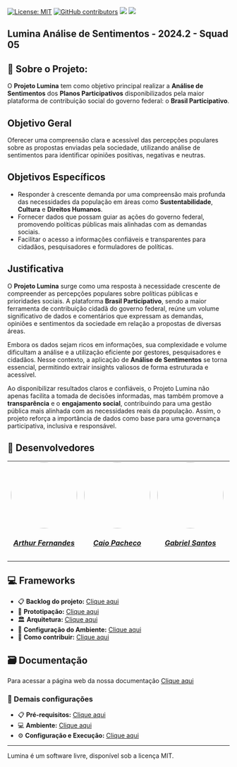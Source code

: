 [![License: MIT](https://img.shields.io/badge/License-MIT-yellow.svg)](./LICENSE)
[![GitHub contributors](https://img.shields.io/github/contributors/unb-mds/2024-2-Lumina)](https://img.shields.io/github/contributors/unb-mds/2024-2-Lumina)
![]((https://img.shields.io/github/issues/unb-mds/2024-2-Lumina))
![](https://img.shields.io/github/issues-closed/unb-mds/2024-2-Lumina.svg)

## Lumina Análise de Sentimentos - 2024.2 - Squad 05

## 🔎 Sobre o Projeto: 

O **Projeto Lumina** tem como objetivo principal realizar a **Análise de Sentimentos** dos **Planos Participativos** disponibilizados pela maior plataforma de contribuição social do governo federal: o **Brasil Participativo**. 

## Objetivo Geral
Oferecer uma compreensão clara e acessível das percepções populares sobre as propostas enviadas pela sociedade, utilizando análise de sentimentos para identificar opiniões positivas, negativas e neutras.

## Objetivos Específicos
- Responder à crescente demanda por uma compreensão mais profunda das necessidades da população em áreas como **Sustentabilidade**, **Cultura** e **Direitos Humanos**.
- Fornecer dados que possam guiar as ações do governo federal, promovendo políticas públicas mais alinhadas com as demandas sociais.
- Facilitar o acesso a informações confiáveis e transparentes para cidadãos, pesquisadores e formuladores de políticas.

## Justificativa

O **Projeto Lumina** surge como uma resposta à necessidade crescente de compreender as percepções populares sobre políticas públicas e prioridades sociais. A plataforma **Brasil Participativo**, sendo a maior ferramenta de contribuição cidadã do governo federal, reúne um volume significativo de dados e comentários que expressam as demandas, opiniões e sentimentos da sociedade em relação a propostas de diversas áreas.

Embora os dados sejam ricos em informações, sua complexidade e volume dificultam a análise e a utilização eficiente por gestores, pesquisadores e cidadãos. Nesse contexto, a aplicação de **Análise de Sentimentos** se torna essencial, permitindo extrair insights valiosos de forma estruturada e acessível. 

Ao disponibilizar resultados claros e confiáveis, o Projeto Lumina não apenas facilita a tomada de decisões informadas, mas também promove a **transparência** e o **engajamento social**, contribuindo para uma gestão pública mais alinhada com as necessidades reais da população. Assim, o projeto reforça a importância de dados como base para uma governança participativa, inclusiva e responsável.


## 👥 Desenvolvedores
<center>
<table style="margin-left: auto; margin-right: auto;">
    <tr>
        <td align="center">
            <a href="https://github.com/arthurfernandesj">
                <img style="border-radius: 50%;" src="https://avatars.githubusercontent.com/u/90862900?v=4" width="150px;"/>
                <h5 class="text-center">Arthur Fernandes</h5>
            </a>
        </td>
        <td align="center">
            <a href="https://github.com/CaioPacheco">
                <img style="border-radius: 50%;" src="https://avatars.githubusercontent.com/u/90219652?v=4" width="150px;"/>
                <h5 class="text-center">Caio Pacheco</h5>
            </a>
        </td>
        <td align="center">
            <a href="https://github.com/GabrielSPinto">
                <img style="border-radius: 50%;" src="https://avatars.githubusercontent.com/u/144184007?v=4" width="150px;"/>
                <h5 class="text-center">Gabriel Santos</h5>
            </a>
        </td>
        </td>
        <td align="center">
            <a href="https://github.com/felixlaryssa">
                <img style="border-radius: 50%;" src="https://avatars.githubusercontent.com/u/143897458?v=4" width="150px;"/>
                <h5 class="text-center">Laryssa Felix</h5>
            </a>
        </td>
        <td align="center">
            <a href="https://github.com/luizh-gsoares">
                <img style="border-radius: 50%;" src="https://avatars.githubusercontent.com/u/99836497?v=4" width="150px;"/>
                <h5 class="text-center">Luiz Henrique</h5>
            </a>
        </td>
          <td align="center">
            <a href="https://github.com/LeticiaMonteiroo">
                <img style="border-radius: 50%;" src="https://avatars.githubusercontent.com/u/152661076?v=4" width="150px;"/>
                <h5 class="text-center">Letícia Monteiro</h5>
            </a>
        </td>
</table>
</center>

## 💻 Frameworks
- 📋 **Backlog do projeto:** [Clique aqui](https://unb-mds.github.io/2024-2-Lumina/documentation/productbacklog/)
- 🎨 **Prototipação:**  [Clique aqui](https://unb-mds.github.io/2024-2-Lumina/prototipo/prototipo/)
- 🏛️ **Arquitetura:** [Clique aqui](https://unb-mds.github.io/2024-2-Lumina/architecture/architecture/)
- 🌳 **Configuração do Ambiente:** [Clique aqui](https://unb-mds.github.io/2024-2-Lumina/configuracao/configuracao/)
- 🙋 **Como contribuir:** [Clique aqui](https://unb-mds.github.io/2024-2-Lumina/politicas/contribuicao/)

## 🗃️ Documentação
Para acessar a página web da nossa documentação [Clique aqui](https://unb-mds.github.io/2024-2-Lumina/)

### 📲 Demais configurações
- 📋 **Pré-requisitos:** [Clique aqui](https://unb-mds.github.io/2024-2-Lumina/configuracao/configuracao/#pre-requisitos)
- 💻 **Ambiente:** [Clique aqui](https://unb-mds.github.io/2024-2-Lumina/configuracao/configuracao/#ambiente-local)
- ⚙️ **Configuração e Execução:** [Clique aqui](https://unb-mds.github.io/2024-2-Lumina/configuracao/configuracao/#configuracao-e-execucao)

---
Lumina é um software livre, disponível sob a licença MIT.
